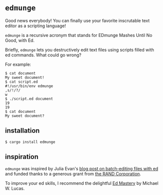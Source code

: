 # `edmunge`

Good news everybody! You can finally use your favorite inscrutable text editor as a scripting language!

`edmunge` is a recursive acronym that stands for EDmunge Mashes Until No Good, with Ed.

Briefly, `edmunge` lets you destructively edit text files using scripts filled with ed commands. What could go wrong?

For example:

```shell
$ cat document
My sweet document!
$ cat script.ed
#!/usr/bin/env edmunge
,s/!/?/
w
$ ./script.ed document
19
19
$ cat document
My sweet document?
```

## installation

```shell
$ cargo install edmunge
```

## inspiration

`edmunge` was inspired by Julia Evan's [blog post on batch-editing files with ed](https://jvns.ca/blog/2018/05/11/batch-editing-files-with-ed/) and funded thanks to a generous grant from [the RAND Corporation](https://www.rand.org/).

To improve your ed skills, I recommend the delightful [Ed Mastery](https://www.michaelwlucas.com/tools/ed) by Michael W. Lucas.
